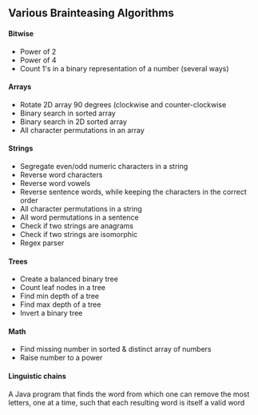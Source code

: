## Various Brainteasing Algorithms

#### Bitwise
* Power of 2
* Power of 4
* Count 1's in a binary representation of a number (several ways)

#### Arrays
* Rotate 2D array 90 degrees (clockwise and counter-clockwise
* Binary search in sorted array
* Binary search in 2D sorted array
* All character permutations in an array

#### Strings
* Segregate even/odd numeric characters in a string
* Reverse word characters
* Reverse word vowels
* Reverse sentence words, while keeping the characters in the correct order
* All character permutations in a string
* All word permutations in a sentence
* Check if two strings are anagrams
* Check if two strings are isomorphic
* Regex parser

#### Trees
* Create a balanced binary tree
* Count leaf nodes in a tree
* Find min depth of a tree
* Find max depth of a tree
* Invert a binary tree

#### Math
* Find missing number in sorted & distinct array of numbers
* Raise number to a power

#### Linguistic chains
A Java program that finds the word from which one can remove the most letters, one at a time, such that each resulting word is itself a valid word
